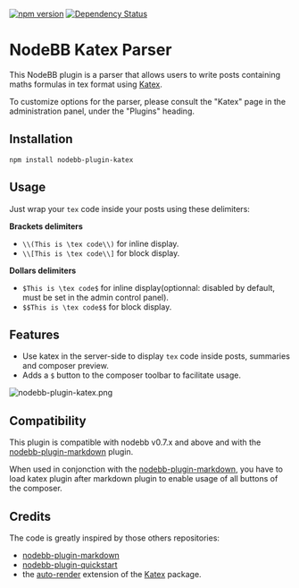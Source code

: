 [![npm version](https://badge.fury.io/js/nodebb-plugin-katex.svg)](http://badge.fury.io/js/nodebb-plugin-katex)
[![Dependency Status](https://david-dm.org/benjaminabel/nodebb-plugin-katex.svg)](https://david-dm.org/benjaminabel/nodebb-plugin-katex)

# NodeBB Katex Parser

This NodeBB plugin is a parser that allows users to write posts containing maths formulas in tex format using [Katex](Katex).

To customize options for the parser, please consult the "Katex" page in the administration panel, under the "Plugins" heading.

## Installation

    npm install nodebb-plugin-katex

## Usage

Just wrap your `tex` code inside your posts using these delimiters:

**Brackets delimiters**
- `\\(This is \tex code\\)` for inline display.
- `\\[This is \tex code\\]` for block display.

**Dollars delimiters**
- `$This is \tex code$` for inline display(optionnal: disabled by default, must be set in the admin control panel).
- `$$This is \tex code$$` for block display.

## Features

- Use katex in the server-side to display `tex` code inside posts, summaries and composer preview.
- Adds a `$` button to the composer toolbar to facilitate usage.

![nodebb-plugin-katex.png](https://i.imgur.com/nJDqafD.png)

## Compatibility

This plugin is compatible with nodebb v0.7.x and above and with the [nodebb-plugin-markdown](https://github.com/julianlam/nodebb-plugin-markdown/) plugin.

When used in conjonction with the [nodebb-plugin-markdown](https://github.com/julianlam/nodebb-plugin-markdown/), you have to load katex plugin after markdown plugin to enable usage of all buttons of the composer.

## Credits

The code is greatly inspired by those others repositories:

- [nodebb-plugin-markdown](https://github.com/julianlam/nodebb-plugin-markdown/)
- [nodebb-plugin-quickstart](https://github.com/julianlam/nodebb-plugin-markdown/)
- the [auto-render](https://github.com/Khan/KaTeX/blob/master/contrib/auto-render/) extension of the [Katex](https://github.com/Khan/KaTeX/) package.

